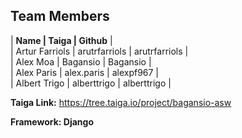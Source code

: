## Team Members
| **Name | Taiga | Github** | <br>
| Artur Farriols | arutrfarriols | arutrfarriols | <br>
| Alex Moa | Bagansio | Bagansio | <br>
| Alex Paris | alex.paris | alexpf967 | <br>
| Albert Trigo | alberttrigo | alberttrigo | <br>

**Taiga Link:**  https://tree.taiga.io/project/bagansio-asw

**Framework: Django**
